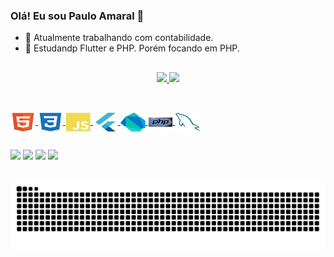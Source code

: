### Olá! Eu sou Paulo Amaral 👋

- 🔭 Atualmente trabalhando com contabilidade.
- 🌱 Estudandp Flutter e PHP. Porém focando em PHP.

##

<div align="center">
  <a href="https://github.com/ppauloces">
  <img height="180em" src="https://github-readme-stats.vercel.app/api?username=ppauloces&show_icons=true&theme=dracula&include_all_commits=true&count_private=true"/>
  <img height="180em" src="https://github-readme-stats.vercel.app/api/top-langs/?username=ppauloces&layout=compact&langs_count=7&theme=dracula"/>
</div>
  
  ##
  
<div style="display: inline_block"><br>
  <img align="center" alt="Paulo-HTML" height="30" width="40" src="https://raw.githubusercontent.com/devicons/devicon/master/icons/html5/html5-original.svg">
  <img align="center" alt="Paulo-CSS" height="30" width="40" src="https://raw.githubusercontent.com/devicons/devicon/master/icons/css3/css3-plain.svg">
  <img align="center" alt="Paulo-JS" height="30" width="40" src="https://raw.githubusercontent.com/devicons/devicon/master/icons/javascript/javascript-plain.svg">
  <img align="center" alt="Paulo-Flutter" height="30" width="40" src="https://raw.githubusercontent.com/devicons/devicon/master/icons/flutter/flutter-original.svg">
  <img align="center" alt="Paulo-Dart" height="30" width="40" src="https://raw.githubusercontent.com/devicons/devicon/master/icons/dart/dart-original.svg">
  <img align="center" alt="Paulo-PHP" height="30" width="40" src="https://raw.githubusercontent.com/devicons/devicon/master/icons/php/php-original.svg">
  <img align="center" alt="Paulo-MySQL" height="30" width="40" src="https://raw.githubusercontent.com/devicons/devicon/master/icons/mysql/mysql-original.svg">
</div>

  ##

<div> 
  
  <a href="https://instagram.com/ppauloces/" target="_blank"><img src="https://img.shields.io/badge/-Instagram-%23E4405F?style=for-the-badge&logo=instagram&logoColor=white" target="_blank"></a>
  <a href = "mailto:ppauloces27@gmail.com"><img src="https://img.shields.io/badge/-Gmail-%23333?style=for-the-badge&logo=gmail&logoColor=white" target="_blank"></a>
  <a href="https://www.linkedin.com/in/ppauloces" target="_blank"><img src="https://img.shields.io/badge/-LinkedIn-%230077B5?style=for-the-badge&logo=linkedin&logoColor=white" target="_blank"></a> 
  <a href = "https://open.spotify.com/user/yjamfcscvh72bhcjye7nk4fur?si=CxmrdmW6T42nURJuHtFzrQ&utm_source=copy-link"><img src="https://img.shields.io/badge/Spotify-1ED760?&style=for-the-badge&logo=spotify&logoColor=white" target="_blank"></a>
 ## 
  ![Snake animation](https://github.com/ppauloces/ppauloces/blob/output/github-contribution-grid-snake.svg)
 
</div>


